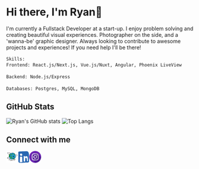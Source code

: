 # Hi there, I'm Ryan👋

I'm currently a Fullstack Developer at a start-up. I enjoy problem solving and creating beautiful visual experiences. Photographer on the side, and a 'wanna-be' graphic designer. Always looking to contribute to awesome projects and experiences! If you need help I'll be there!
```
Skills:
Frontend: React.js/Next.js, Vue.js/Nuxt, Angular, Phoenix LiveView

Backend: Node.js/Express 

Databases: Postgres, MySQL, MongoDB
```
## GitHub Stats

![Ryan's GitHub stats](https://github-readme-stats.vercel.app/api?username=ryanvu&show_icons=true&theme=transparent)
![Top Langs](https://github-readme-stats.vercel.app/api/top-langs/?username=ryanvu&layout=compact)

## Connect with me

<a href="http://www.ryanvu.ca">
    <img height="32" align="left" alt="Website" src="assets/icons/personal.svg" />
</a>
<a href="https://www.linkedin.com/in/ryannvu/">
    <img height="32" align="left" alt="LinkedIn Profile" src="assets/icons/linkedin.svg" />
</a>
<a href="https://www.instagram.com/ryanvu_">
    <img height="32" align="left" alt="Instagram Profile" src="assets/icons/instagram.svg" />
</a>


<!--
**ryanvu/ryanvu** is a ✨ _special_ ✨ repository because its `README.md` (this file) appears on your GitHub profile.

Here are some ideas to get you started:

- 🔭 I’m currently working on ...
- 🌱 I’m currently learning ...
- 👯 I’m looking to collaborate on ...
- 🤔 I’m looking for help with ...
- 💬 Ask me about ...
- 📫 How to reach me: ...
- 😄 Pronouns: ...
- ⚡ Fun fact: ...
-->
